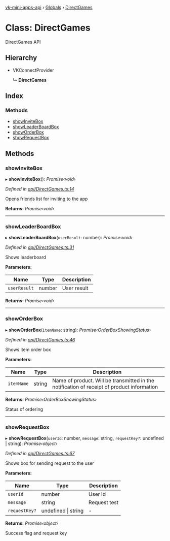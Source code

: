 [vk-mini-apps-api](../README.md) › [Globals](../globals.md) › [DirectGames](directgames.md)

# Class: DirectGames

DirectGames API

## Hierarchy

* VKConnectProvider

  ↳ **DirectGames**

## Index

### Methods

* [showInviteBox](directgames.md#showinvitebox)
* [showLeaderBoardBox](directgames.md#showleaderboardbox)
* [showOrderBox](directgames.md#showorderbox)
* [showRequestBox](directgames.md#showrequestbox)

## Methods

###  showInviteBox

▸ **showInviteBox**(): *Promise‹void›*

*Defined in [api/DirectGames.ts:14](https://github.com/VKCOM/vk-mini-apps-api/blob/aa96c54/src/api/DirectGames.ts#L14)*

Opens friends list for inviting to the app

**Returns:** *Promise‹void›*

___

###  showLeaderBoardBox

▸ **showLeaderBoardBox**(`userResult`: number): *Promise‹void›*

*Defined in [api/DirectGames.ts:31](https://github.com/VKCOM/vk-mini-apps-api/blob/aa96c54/src/api/DirectGames.ts#L31)*

Shows leaderboard

**Parameters:**

Name | Type | Description |
------ | ------ | ------ |
`userResult` | number | User result  |

**Returns:** *Promise‹void›*

___

###  showOrderBox

▸ **showOrderBox**(`itemName`: string): *Promise‹OrderBoxShowingStatus›*

*Defined in [api/DirectGames.ts:46](https://github.com/VKCOM/vk-mini-apps-api/blob/aa96c54/src/api/DirectGames.ts#L46)*

Shows item order box

**Parameters:**

Name | Type | Description |
------ | ------ | ------ |
`itemName` | string | Name of product. Will be transmitted in the notification of receipt of product information |

**Returns:** *Promise‹OrderBoxShowingStatus›*

Status of ordering

___

###  showRequestBox

▸ **showRequestBox**(`userId`: number, `message`: string, `requestKey?`: undefined | string): *Promise‹object›*

*Defined in [api/DirectGames.ts:67](https://github.com/VKCOM/vk-mini-apps-api/blob/aa96c54/src/api/DirectGames.ts#L67)*

Shows box for sending request to the user

**Parameters:**

Name | Type | Description |
------ | ------ | ------ |
`userId` | number | User Id |
`message` | string | Request test |
`requestKey?` | undefined &#124; string | - |

**Returns:** *Promise‹object›*

Success flag and request key
